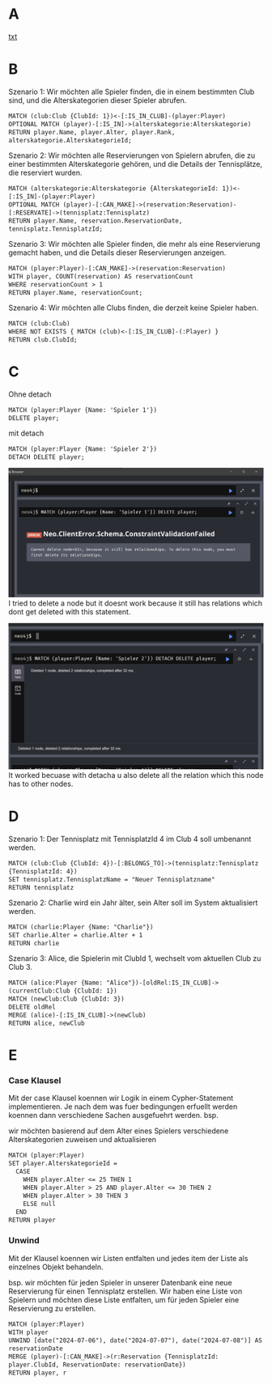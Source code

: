 # A
[txt](A.txt)

# B

Szenario 1: Wir möchten alle Spieler finden, die in einem bestimmten Club sind, und die Alterskategorien dieser Spieler abrufen.
```
MATCH (club:Club {ClubId: 1})<-[:IS_IN_CLUB]-(player:Player)
OPTIONAL MATCH (player)-[:IS_IN]->(alterskategorie:Alterskategorie)
RETURN player.Name, player.Alter, player.Rank, alterskategorie.AlterskategorieId;
```

Szenario 2: Wir möchten alle Reservierungen von Spielern abrufen, die zu einer bestimmten Alterskategorie gehören, und die Details der Tennisplätze, die reserviert wurden.
```
MATCH (alterskategorie:Alterskategorie {AlterskategorieId: 1})<-[:IS_IN]-(player:Player)
OPTIONAL MATCH (player)-[:CAN_MAKE]->(reservation:Reservation)-[:RESERVATE]->(tennisplatz:Tennisplatz)
RETURN player.Name, reservation.ReservationDate, tennisplatz.TennisplatzId;
```

Szenario 3: Wir möchten alle Spieler finden, die mehr als eine Reservierung gemacht haben, und die Details dieser Reservierungen anzeigen.
```
MATCH (player:Player)-[:CAN_MAKE]->(reservation:Reservation)
WITH player, COUNT(reservation) AS reservationCount
WHERE reservationCount > 1
RETURN player.Name, reservationCount;
```

Szenario 4: Wir möchten alle Clubs finden, die derzeit keine Spieler haben.
```
MATCH (club:Club)
WHERE NOT EXISTS { MATCH (club)<-[:IS_IN_CLUB]-(:Player) }
RETURN club.ClubId;
```

# C

Ohne detach
```
MATCH (player:Player {Name: 'Spieler 1'})
DELETE player;
```
mit detach
```
MATCH (player:Player {Name: 'Spieler 2'})
DETACH DELETE player;
```

![Error](Error.png)
I tried to delete a node but it doesnt work because it still has relations which dont get deleted with this statement.

![Working](Working.png)
It worked becuase with detacha u also delete all the relation which this node has to other nodes.

# D

Szenario 1: Der Tennisplatz mit TennisplatzId 4 im Club 4 soll umbenannt werden.
```
MATCH (club:Club {ClubId: 4})-[:BELONGS_TO]->(tennisplatz:Tennisplatz {TennisplatzId: 4})
SET tennisplatz.TennisplatzName = "Neuer Tennisplatzname"
RETURN tennisplatz
```
Szenario 2: Charlie wird ein Jahr älter, sein Alter soll im System aktualisiert werden.
```
MATCH (charlie:Player {Name: "Charlie"})
SET charlie.Alter = charlie.Alter + 1
RETURN charlie
```
Szenario 3: Alice, die Spielerin mit ClubId 1, wechselt vom aktuellen Club zu Club 3.
```
MATCH (alice:Player {Name: "Alice"})-[oldRel:IS_IN_CLUB]->(currentClub:Club {ClubId: 1})
MATCH (newClub:Club {ClubId: 3})
DELETE oldRel
MERGE (alice)-[:IS_IN_CLUB]->(newClub)
RETURN alice, newClub
```

# E

### Case Klausel

Mit der case Klausel koennen wir Logik in einem Cypher-Statement implementieren.
Je nach dem was fuer bedingungen erfuellt werden koennen dann verschiedene Sachen ausgefuehrt werden.
bsp.

wir möchten basierend auf dem Alter eines Spielers verschiedene Alterskategorien zuweisen und aktualisieren
```
MATCH (player:Player)
SET player.AlterskategorieId = 
  CASE 
    WHEN player.Alter <= 25 THEN 1
    WHEN player.Alter > 25 AND player.Alter <= 30 THEN 2
    WHEN player.Alter > 30 THEN 3
    ELSE null
  END
RETURN player

```

### Unwind

Mit der Klausel koennen wir Listen entfalten und jedes item der Liste als einzelnes Objekt behandeln.

bsp.
wir möchten für jeden Spieler in unserer Datenbank eine neue Reservierung für einen Tennisplatz erstellen.
Wir haben eine Liste von Spielern und möchten diese Liste entfalten, um für jeden Spieler eine Reservierung zu erstellen.

```
MATCH (player:Player)
WITH player
UNWIND [date("2024-07-06"), date("2024-07-07"), date("2024-07-08")] AS reservationDate
MERGE (player)-[:CAN_MAKE]->(r:Reservation {TennisplatzId: player.ClubId, ReservationDate: reservationDate})
RETURN player, r
```
